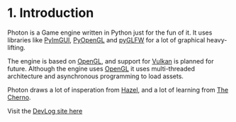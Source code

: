 # 1. Introduction

Photon is a Game engine written in Python just for the fun of it. It uses libraries like [PyImGUI](https://github.com/pyimgui/pyimgui), [PyOpenGL](https://pyopengl.sourceforge.net/) and [pyGLFW](https://github.com/FlorianRhiem/pyGLFW/) for a lot of graphical heavy-lifting.

The engine is based on [OpenGL](https://www.opengl.org/), and support for [Vulkan](https://www.vulkan.org/) is planned for future. Although the engine uses [OpenGL](https://www.opengl.org/) it uses multi-threaded architecture and asynchronous programming to load assets.

Photon draws a lot of insperation from [Hazel](https://github.com/TheCherno/Hazel), and a lot of learning from [The Cherno](https://youtube.com/playlist?list=PLlrATfBNZ98dC-V-N3m0Go4deliWHPFwT&si=joZeeB9E0mV37S28).

Visit the [DevLog site here](https://arnavchoudhary9.github.io/Photon/devlogs/book)
